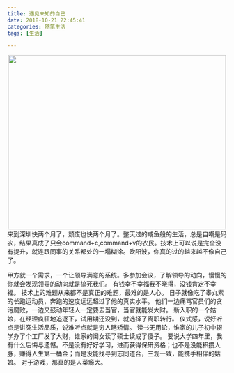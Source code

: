```yaml
---
title: 遇见未知的自己
date: 2018-10-21 22:45:41
categories: 随笔生活
tags: [生活]

---
```


<div  align="center"><img src="遇见未知的自己/shixia.jpg" width = "500" height = "400" alt="" align=center />
</div>
<!-- more -->
来到深圳快两个月了，颓废也快两个月了。整天过的咸鱼般的生活，总是自嘲是码农，结果真成了只会command+c,command+v的农民。技术上可以说是完全没有提升，就连跟同事的关系都处的一塌糊涂。欧阳波，你真的过的越来越不像自己了。

甲方就一个需求，一个让领导满意的系统。多参加会议，了解领导的动向，慢慢的你就会发现领导的动向就是搞死我们。
有钱幸不幸福我不晓得，没钱肯定不幸福。
技术上的难题从来都不是真正的难题，最难的是人心。
日子就像吃了睾丸素的长跑运动员，奔跑的速度远远超过了他的真实水平。
他们一边痛骂官员们的贪污腐败，一边又鼓动年轻人一定要去当官，当官就能发大财。
新入职的一个姑娘，在经理疯狂地追逐下，试用期还没到，就选择了离职转行。
仪式感，说好听点是讲究生活品质，说难听点就是穷人瞎矫情。
读书无用论，谁家的儿子初中辍学办了个工厂发了大财，谁家的闺女读了硕士读成了傻子。
要说大学四年里，我有什么后悔与遗憾。不是没有好好学习，进而获得保研资格；也不是没能积攒人脉，赚得人生第一桶金；而是没能找寻到志同道合，三观一致，能携手相伴的姑娘。
对于游戏，那真的是人菜瘾大。

